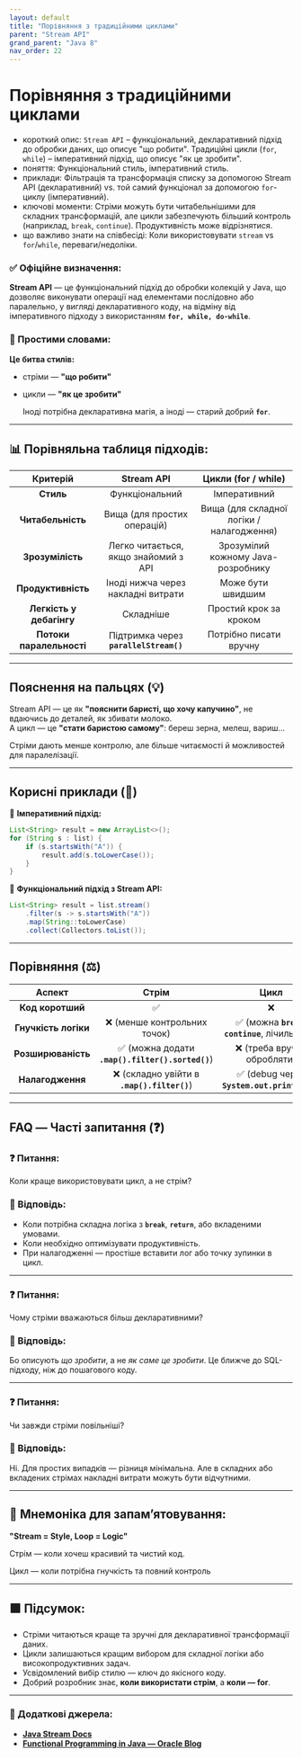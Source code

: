 ```yaml
---
layout: default
title: "Порівняння з традиційними циклами"
parent: "Stream API"
grand_parent: "Java 8"
nav_order: 22
---
```


# Порівняння з традиційними циклами

* короткий опис: `Stream API` – функціональний, декларативний підхід до обробки даних, що описує "що робити". Традиційні цикли (`for`, `while`) – імперативний підхід, що описує "як це зробити".
* поняття: Функціональний стиль, імперативний стиль.
* приклади: Фільтрація та трансформація списку за допомогою Stream API (декларативний) vs. той самий функціонал за допомогою `for`-циклу (імперативний).
* ключові моменти: Стріми можуть бути читабельнішими для складних трансформацій, але цикли забезпечують більший контроль (наприклад, `break`, `continue`). Продуктивність може відрізнятися.
* що важливо знати на співбесіді: Коли використовувати `stream` vs `for`/`while`, переваги/недоліки.

### **✅ Офіційне визначення:**

**Stream API** — це функціональний підхід до обробки колекцій у Java, що дозволяє виконувати операції над елементами послідовно або паралельно, у вигляді декларативного коду, на відміну від імперативного підходу з використанням **`for, while, do-while`**.

### **🧠 Простими словами:**

**Це битва стилів:**

* стріми — **"що робити"**
* цикли — **"як це зробити"**  
  
  Іноді потрібна декларативна магія, а іноді — старий добрий **`for`**.

---

## 📊 **Порівняльна таблиця підходів:**

|         Критерій         |               Stream API               |            Цикли (for / while)            |
|:------------------------:|:--------------------------------------:|:-----------------------------------------:|
|        **Стиль**         |             Функціональний             |               Імперативний                |
|    **Читабельність**     |      Вища (для простих операцій)       | Вища (для складної логіки / налагодження) |
|     **Зрозумілість**     |  Легко читається, якщо знайомий з API  |    Зрозумілий кожному Java-розробнику     |
|    **Продуктивність**    |   Іноді нижча через накладні витрати   |             Може бути швидшим             |
| **Легкість у дебагінгу** |               Складніше                |          Простий крок за кроком           |
| **Потоки паралельності** | Підтримка через **`parallelStream()`** |          Потрібно писати вручну           |

---

## **Пояснення на пальцях (💡)**

Stream API — це як **"пояснити баристі, що хочу капучино"**, не вдаючись до деталей, як збивати молоко.  
А цикл — це **"стати баристою самому"**: береш зерна, мелеш, вариш...

Стріми дають менше контролю, але більше читаємості й можливостей для паралелізації.

---

## **Корисні приклади (🧪)**

🔹 **Імперативний підхід:**

```java
List<String> result = new ArrayList<>();
for (String s : list) {
    if (s.startsWith("A")) {
        result.add(s.toLowerCase());
    }
}
```

🔹 **Функціональний підхід з Stream API:**

```java
List<String> result = list.stream()
    .filter(s -> s.startsWith("A"))
    .map(String::toLowerCase)
    .collect(Collectors.toList());
```

---

## **Порівняння (⚖️)**

|        Аспект        |                      Стрім                      |                       Цикл                        |
|:--------------------:|:-----------------------------------------------:|:-------------------------------------------------:|
|   **Код коротший**   |                        ✅                        |                         ❌                         |
| **Гнучкість логіки** |           ❌ (менше контрольних точок)           | ✅ (можна **`break`**, **`continue`**, лічильники) |
|  **Розширюваність**  | ✅ (можна додати **`.map().filter().sorted()`**) |            ❌ (треба вручну обробляти)             |
|   **Налагодження**   |   ❌ (складно увійти в **`.map().filter()`**)    |   ✅ (debug через **`System.out.println()`**\!)    |

---

## **FAQ — Часті запитання (❓)**

### **❓ Питання:**

 Коли краще використовувати цикл, а не стрім?

### **💬 Відповідь:**

* Коли потрібна складна логіка з **`break`**, **`return`**, або вкладеними умовами.
* Коли необхідно оптимізувати продуктивність.
* При налагодженні — простіше вставити лог або точку зупинки в цикл.

---

### **❓ Питання:**

 Чому стріми вважаються більш декларативними?

### **💬 Відповідь:**

Бо описують *що зробити*, а не *як саме це зробити*. Це ближче до SQL-підходу, ніж до пошагового коду.

---

### **❓ Питання:**

 Чи завжди стріми повільніші?

### **💬 Відповідь:**

Ні. Для простих випадків — різниця мінімальна. Але в складних або вкладених стрімах накладні витрати можуть бути
відчутними.

---

## **🧠 Мнемоніка для запам’ятовування:**

**"Stream \= Style, Loop \= Logic"**

Стрім — коли хочеш красивий та чистий код.

Цикл — коли потрібна гнучкість та повний контроль

---

## **🟩 Підсумок:**

* Стріми читаються краще та зручні для декларативної трансформації даних.
* Цикли залишаються кращим вибором для складної логіки або високопродуктивних задач.
* Усвідомлений вибір стилю — ключ до якісного коду.
* Добрий розробник знає, **коли використати стрім**, а **коли — for**.

---

### **🔗 Додаткові джерела:**

* [**Java Stream Docs**](https://docs.oracle.com/en/java/javase/17/docs/api/java.base/java/util/stream/package-summary.html)
* [**Functional Programming in Java — Oracle Blog**](https://blogs.oracle.com/javamagazine/post/functional-programming-concepts-in-java)

